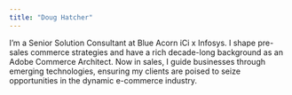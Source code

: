 ```yaml
---
title: "Doug Hatcher"
---
```


I’m a Senior Solution Consultant at Blue Acorn iCi x Infosys. I shape pre-sales commerce strategies and have a rich decade-long background as an Adobe Commerce Architect. Now in sales, I guide businesses through emerging technologies, ensuring my clients are poised to seize opportunities in the dynamic e-commerce industry.